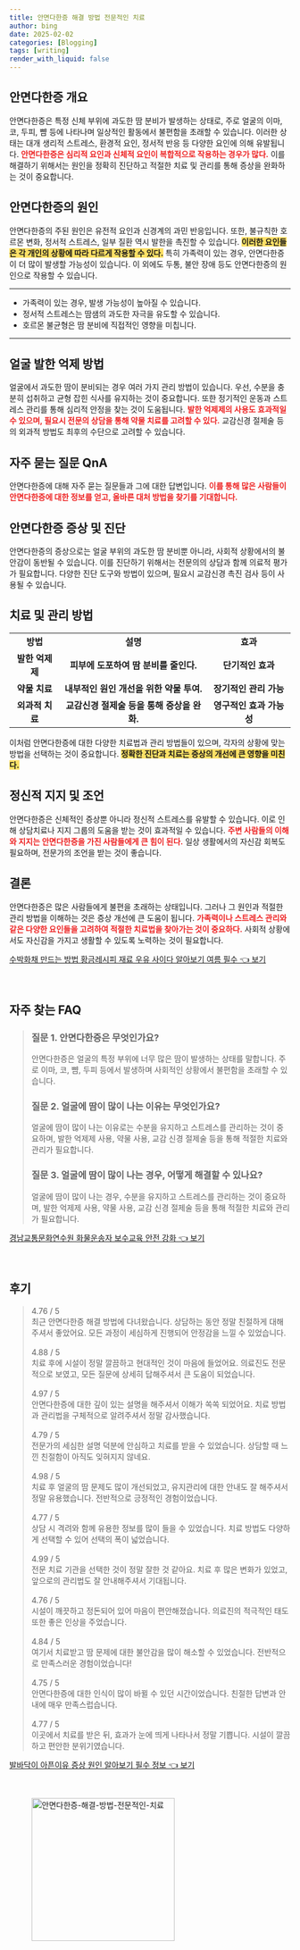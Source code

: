 ```yaml
---
title: 안면다한증 해결 방법 전문적인 치료
author: bing
date: 2025-02-02
categories: [Blogging]
tags: [writing]
render_with_liquid: false
---
```



<h2 id='안면다한증_개요'>안면다한증 개요</h2>

<p>안면다한증은 특정 신체 부위에 과도한 땀 분비가 발생하는 상태로, 주로 얼굴의 이마, 코, 두피, 뺨 등에 나타나며 일상적인 활동에서 불편함을 초래할 수 있습니다. 이러한 상태는 대개 생리적 스트레스, 환경적 요인, 정서적 반응 등 다양한 요인에 의해 유발됩니다. <b><span style="color: #ee2323;">안면다한증은 심리적 요인과 신체적 요인이 복합적으로 작용하는 경우가 많다.</span></b> 이를 해결하기 위해서는 원인을 정확히 진단하고 적절한 치료 및 관리를 통해 증상을 완화하는 것이 중요합니다.</p>

<h2 id='안면다한증의_원인'>안면다한증의 원인</h2>

<p>안면다한증의 주된 원인은 유전적 요인과 신경계의 과민 반응입니다. 또한, 불규칙한 호르몬 변화, 정서적 스트레스, 일부 질환 역시 발한을 촉진할 수 있습니다. <b><span style="background-color: #ffe066;">이러한 요인들은 각 개인의 상황에 따라 다르게 작용할 수 있다.</span></b> 특히 가족력이 있는 경우, 안면다한증이 더 많이 발생할 가능성이 있습니다. 이 외에도 두통, 불안 장애 등도 안면다한증의 원인으로 작용할 수 있습니다.</p>

<hr />

<ul>
    <li>가족력이 있는 경우, 발생 가능성이 높아질 수 있습니다.</li>
    <li>정서적 스트레스는 땀샘의 과도한 자극을 유도할 수 있습니다.</li>
    <li>호르몬 불균형은 땀 분비에 직접적인 영향을 미칩니다.</li>
</ul>

<hr />

<h2 id='얼굴_발한_억제_방법'>얼굴 발한 억제 방법</h2>

<p>얼굴에서 과도한 땀이 분비되는 경우 여러 가지 관리 방법이 있습니다. 우선, 수분을 충분히 섭취하고 균형 잡힌 식사를 유지하는 것이 중요합니다. 또한 정기적인 운동과 스트레스 관리를 통해 심리적 안정을 찾는 것이 도움됩니다. <b><span style="color: #ee2323;">발한 억제제의 사용도 효과적일 수 있으며, 필요시 전문의 상담을 통해 약물 치료를 고려할 수 있다.</span></b> 교감신경 절제술 등의 외과적 방법도 최후의 수단으로 고려할 수 있습니다.</p>

<h2 id='자주_묻는_질문_QnA'>자주 묻는 질문 QnA</h2>

<p>안면다한증에 대해 자주 묻는 질문들과 그에 대한 답변입니다. <b><span style="color: #ee2323;">이를 통해 많은 사람들이 안면다한증에 대한 정보를 얻고, 올바른 대처 방법을 찾기를 기대합니다.</span></b></p>

<h2 id='안면다한증_증상_및_진단'>안면다한증 증상 및 진단</h2>

<p>안면다한증의 증상으로는 얼굴 부위의 과도한 땀 분비뿐 아니라, 사회적 상황에서의 불안감이 동반될 수 있습니다. 이를 진단하기 위해서는 전문의의 상담과 함께 의료적 평가가 필요합니다. 다양한 진단 도구와 방법이 있으며, 필요시 교감신경 촉진 검사 등이 사용될 수 있습니다.</p>

<h2 id='치료_및_관리_방법'>치료 및 관리 방법</h2>

<table>
    <tr>
        <td style="text-align: center; height: 17px;"><b>방법</b></td>
        <td style="text-align: center; height: 17px;"><b>설명</b></td>
        <td style="text-align: center; height: 17px;"><b>효과</b></td>
    </tr>
    <tr>
        <td style="text-align: center; height: 17px;"><b>발한 억제제</b></td>
        <td style="text-align: center; height: 17px;"><b>피부에 도포하여 땀 분비를 줄인다.</b></td>
        <td style="text-align: center; height: 17px;"><b>단기적인 효과</b></td>
    </tr>
    <tr>
        <td style="text-align: center; height: 17px;"><b>약물 치료</b></td>
        <td style="text-align: center; height: 17px;"><b>내부적인 원인 개선을 위한 약물 투여.</b></td>
        <td style="text-align: center; height: 17px;"><b>장기적인 관리 가능</b></td>
    </tr>
    <tr>
        <td style="text-align: center; height: 17px;"><b>외과적 치료</b></td>
        <td style="text-align: center; height: 17px;"><b>교감신경 절제술 등을 통해 증상을 완화.</b></td>
        <td style="text-align: center; height: 17px;"><b>영구적인 효과 가능성</b></td>
    </tr>
</table>

<p>이처럼 안면다한증에 대한 다양한 치료법과 관리 방법들이 있으며, 각자의 상황에 맞는 방법을 선택하는 것이 중요합니다. <b><span style="background-color: #ffe066;">정확한 진단과 치료는 증상의 개선에 큰 영향을 미친다.</span></b></p>

<h2 id='정신적_지지_및_조언'>정신적 지지 및 조언</h2>

<p>안면다한증은 신체적인 증상뿐 아니라 정신적 스트레스를 유발할 수 있습니다. 이로 인해 상담치료나 지지 그룹의 도움을 받는 것이 효과적일 수 있습니다. <b><span style="color: #ee2323;">주변 사람들의 이해와 지지는 안면다한증을 가진 사람들에게 큰 힘이 된다.</span></b> 일상 생활에서의 자신감 회복도 필요하며, 전문가의 조언을 받는 것이 좋습니다.</p>

<h2 id='결론'>결론</h2>

<p>안면다한증은 많은 사람들에게 불편을 초래하는 상태입니다. 그러나 그 원인과 적절한 관리 방법을 이해하는 것은 증상 개선에 큰 도움이 됩니다. <b><span style="color: #ee2323;">가족력이나 스트레스 관리와 같은 다양한 요인들을 고려하여 적절한 치료법을 찾아가는 것이 중요하다.</span></b> 사회적 상황에서도 자신감을 가지고 생활할 수 있도록 노력하는 것이 필요합니다.</p>


<p><a class="click-button" title="수박화채 만드는 방법 황금레시피 재료 우유 사이다 알아보기 여름 필수" href="https://somered.github.io/posts/%EC%88%98%EB%B0%95%ED%99%94%EC%B1%84-%EB%A7%8C%EB%93%9C%EB%8A%94-%EB%B0%A9%EB%B2%95-%ED%99%A9%EA%B8%88%EB%A0%88%EC%8B%9C%ED%94%BC-%EC%9E%AC%EB%A3%8C-%EC%9A%B0%EC%9C%A0-%EC%82%AC%EC%9D%B4%EB%8B%A4-%EC%95%8C%EC%95%84%EB%B3%B4%EA%B8%B0-%EC%97%AC%EB%A6%84-%ED%95%84%EC%88%98/" rel="dofollow">수박화채 만드는 방법 황금레시피 재료 우유 사이다 알아보기 여름 필수 👈 보기</a></p><br>
<h2 id='자주_찾는_FAQ'>자주 찾는 FAQ</h2>
<div itemscope="" itemtype="https://schema.org/FAQPage"> 
<blockquote> 
<div itemscope="" itemprop="mainEntity" itemtype="https://schema.org/Question"> 
<h3 itemprop="name">질문 1. 안면다한증은 무엇인가요?</h3> 
<div itemscope="" itemprop="acceptedAnswer" itemtype="https://schema.org/Answer"> 
<span itemprop="text"> 
<p>안면다한증은 얼굴의 특정 부위에 너무 많은 땀이 발생하는 상태를 말합니다. 주로 이마, 코, 뺨, 두피 등에서 발생하며 사회적인 상황에서 불편함을 초래할 수 있습니다.</p> 
</span> 
</div> 
</div> 

<div itemscope="" itemprop="mainEntity" itemtype="https://schema.org/Question"> 
<h3 itemprop="name">질문 2. 얼굴에 땀이 많이 나는 이유는 무엇인가요?</h3> 
<div itemscope="" itemprop="acceptedAnswer" itemtype="https://schema.org/Answer"> 
<span itemprop="text"> 
<p>얼굴에 땀이 많이 나는 이유로는 수분을 유지하고 스트레스를 관리하는 것이 중요하며, 발한 억제제 사용, 약물 사용, 교감 신경 절제술 등을 통해 적절한 치료와 관리가 필요합니다.</p> 
</span> 
</div> 
</div> 

<div itemscope="" itemprop="mainEntity" itemtype="https://schema.org/Question"> 
<h3 itemprop="name">질문 3. 얼굴에 땀이 많이 나는 경우, 어떻게 해결할 수 있나요?</h3> 
<div itemscope="" itemprop="acceptedAnswer" itemtype="https://schema.org/Answer"> 
<span itemprop="text"> 
<p>얼굴에 땀이 많이 나는 경우, 수분을 유지하고 스트레스를 관리하는 것이 중요하며, 발한 억제제 사용, 약물 사용, 교감 신경 절제술 등을 통해 적절한 치료와 관리가 필요합니다.</p> 
</span> 
</div> 
</div> 
</blockquote> 
</div>
<p><a class="click-button" title="경남교통문화연수원 화물운송자 보수교육 안전 강화" href="https://somered.github.io/posts/%EA%B2%BD%EB%82%A8%EA%B5%90%ED%86%B5%EB%AC%B8%ED%99%94%EC%97%B0%EC%88%98%EC%9B%90-%ED%99%94%EB%AC%BC%EC%9A%B4%EC%86%A1%EC%9E%90-%EB%B3%B4%EC%88%98%EA%B5%90%EC%9C%A1-%EC%95%88%EC%A0%84-%EA%B0%95%ED%99%94/" rel="dofollow">경남교통문화연수원 화물운송자 보수교육 안전 강화 👈 보기</a></p><br>
<h2 id='후기'>후기</h2>
<div itemscope itemtype="https://schema.org/Product">
  <blockquote>
  <div itemprop="review" itemscope itemtype="https://schema.org/Review">
      <div itemprop="reviewRating" itemscope itemtype="https://schema.org/Rating"> <span itemprop="ratingValue">4.76</span> / <span itemprop="bestRating">5</span> </div>
      <span itemprop="reviewBody">최근 안면다한증 해결 방법에 다녀왔습니다. 상담하는 동안 정말 친절하게 대해주셔서 좋았어요. 모든 과정이 세심하게 진행되어 안정감을 느낄 수 있었습니다.</span>
  </div>
  <br>
  <div itemprop="review" itemscope itemtype="https://schema.org/Review">
      <div itemprop="reviewRating" itemscope itemtype="https://schema.org/Rating"> <span itemprop="ratingValue">4.88</span> / <span itemprop="bestRating">5</span> </div>
      <span itemprop="reviewBody">치료 후에 시설이 정말 깔끔하고 현대적인 것이 마음에 들었어요. 의료진도 전문적으로 보였고, 모든 질문에 상세히 답해주셔서 큰 도움이 되었습니다.</span>
  </div>
  <br>
  <div itemprop="review" itemscope itemtype="https://schema.org/Review">
      <div itemprop="reviewRating" itemscope itemtype="https://schema.org/Rating"> <span itemprop="ratingValue">4.97</span> / <span itemprop="bestRating">5</span> </div>
      <span itemprop="reviewBody">안면다한증에 대한 깊이 있는 설명을 해주셔서 이해가 쏙쏙 되었어요. 치료 방법과 관리법을 구체적으로 알려주셔서 정말 감사했습니다.</span>
  </div>
  <br>
  <div itemprop="review" itemscope itemtype="https://schema.org/Review">
      <div itemprop="reviewRating" itemscope itemtype="https://schema.org/Rating"> <span itemprop="ratingValue">4.79</span> / <span itemprop="bestRating">5</span> </div>
      <span itemprop="reviewBody">전문가의 세심한 설명 덕분에 안심하고 치료를 받을 수 있었습니다. 상담할 때 느낀 친절함이 아직도 잊혀지지 않네요.</span>
  </div>
  <br>
  <div itemprop="review" itemscope itemtype="https://schema.org/Review">
      <div itemprop="reviewRating" itemscope itemtype="https://schema.org/Rating"> <span itemprop="ratingValue">4.98</span> / <span itemprop="bestRating">5</span> </div>
      <span itemprop="reviewBody">치료 후 얼굴의 땀 문제도 많이 개선되었고, 유지관리에 대한 안내도 잘 해주셔서 정말 유용했습니다. 전반적으로 긍정적인 경험이었습니다.</span>
  </div>
  <br>
  <div itemprop="review" itemscope itemtype="https://schema.org/Review">
      <div itemprop="reviewRating" itemscope itemtype="https://schema.org/Rating"> <span itemprop="ratingValue">4.77</span> / <span itemprop="bestRating">5</span> </div>
      <span itemprop="reviewBody">상담 시 격려와 함께 유용한 정보를 많이 들을 수 있었습니다. 치료 방법도 다양하게 선택할 수 있어 선택의 폭이 넓었습니다.</span>
  </div>
  <br>
  <div itemprop="review" itemscope itemtype="https://schema.org/Review">
      <div itemprop="reviewRating" itemscope itemtype="https://schema.org/Rating"> <span itemprop="ratingValue">4.99</span> / <span itemprop="bestRating">5</span> </div>
      <span itemprop="reviewBody">전문 치료 기관을 선택한 것이 정말 잘한 것 같아요. 치료 후 많은 변화가 있었고, 앞으로의 관리법도 잘 안내해주셔서 기대됩니다.</span>
  </div>
  <br>
  <div itemprop="review" itemscope itemtype="https://schema.org/Review">
      <div itemprop="reviewRating" itemscope itemtype="https://schema.org/Rating"> <span itemprop="ratingValue">4.76</span> / <span itemprop="bestRating">5</span> </div>
      <span itemprop="reviewBody">시설이 깨끗하고 정돈되어 있어 마음이 편안해졌습니다. 의료진의 적극적인 태도 또한 좋은 인상을 주었습니다.</span>
  </div>
  <br>
  <div itemprop="review" itemscope itemtype="https://schema.org/Review">
      <div itemprop="reviewRating" itemscope itemtype="https://schema.org/Rating"> <span itemprop="ratingValue">4.84</span> / <span itemprop="bestRating">5</span> </div>
      <span itemprop="reviewBody">여기서 치료받고 땀 문제에 대한 불안감을 많이 해소할 수 있었습니다. 전반적으로 만족스러운 경험이었습니다!</span>
  </div>
  <br>
  <div itemprop="review" itemscope itemtype="https://schema.org/Review">
      <div itemprop="reviewRating" itemscope itemtype="https://schema.org/Rating"> <span itemprop="ratingValue">4.75</span> / <span itemprop="bestRating">5</span> </div>
      <span itemprop="reviewBody">안면다한증에 대한 인식이 많이 바뀔 수 있던 시간이었습니다. 친절한 답변과 안내에 매우 만족스럽습니다.</span>
  </div>
  <br>
  <div itemprop="review" itemscope itemtype="https://schema.org/Review">
      <div itemprop="reviewRating" itemscope itemtype="https://schema.org/Rating"> <span itemprop="ratingValue">4.77</span> / <span itemprop="bestRating">5</span> </div>
      <span itemprop="reviewBody">이곳에서 치료를 받은 뒤, 효과가 눈에 띄게 나타나서 정말 기쁩니다. 시설이 깔끔하고 편안한 분위기였습니다.</span>
  </div>
  </blockquote>
</div>
<p><a class="click-button" title="발바닥이 아픈이유 증상 원인 알아보기 필수 정보" href="https://somered.github.io/posts/%EB%B0%9C%EB%B0%94%EB%8B%A5%EC%9D%B4-%EC%95%84%ED%94%88%EC%9D%B4%EC%9C%A0-%EC%A6%9D%EC%83%81-%EC%9B%90%EC%9D%B8-%EC%95%8C%EC%95%84%EB%B3%B4%EA%B8%B0-%ED%95%84%EC%88%98-%EC%A0%95%EB%B3%B4/" rel="dofollow">발바닥이 아픈이유 증상 원인 알아보기 필수 정보 👈 보기</a></p><br>
<figure class="image"><img src="https://somered.github.io/assets/img/thumbnail/안면다한증-해결-방법-전문적인-치료.webp" alt="안면다한증-해결-방법-전문적인-치료" width="256" height="256"></figure>
